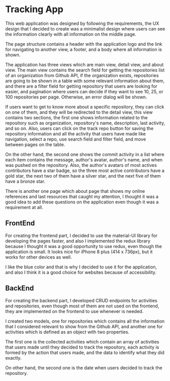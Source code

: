 # Tracking App

This web application was designed by following the requirements, the UX design that I decided to create was a minimalist design where users can see the information clearly with all information on the middle page.

The page structure contains a header with the application logo and the link for navigating to another view, a footer, and a body where all information is shown.

The application has three views which are main view, detail view, and about view. The main view contains the search field for getting the repositories list of an organization from Github API, if the organization exists, repositories are going to be shown in a table with some relevant information about them, and there are a filter field for getting repository that users are looking for easier, and pagination where users can decide if they want to see 10, 25, or 100 repositories per page. Otherwise, an error dialog will be shown.

If users want to get to know more about a specific repository, they can click on one of them, and they will be redirected to the detail view, this view contains two sections, the first one shows information related to the repository such as organization, repository's name, description, last activity, and so on. Also, users can click on the track repo button for saving the repository information and all the activity that users have made like navigation, select a repo, use search field and filter field, and move between pages on the table.

On the other hand, the second one shows the commit activity in a list where each item contains the message, author's avatar, author's name, and when was pushed on the repository. Also, the author's avatars of most actives contributors have a star badge, so the three most active contributors have a gold star, the next two of them have a silver star, and the next five of them have a bronze star.

There is another one page which about page that shows my online references and last resources that caught my attention, I thought it was a good idea to add these questions on the application even though it was a requirement at all.

## FrontEnd

For creating the frontend part, I decided to use the material-UI library for developing the pages faster, and also I implemented the redux library because I thought it was a good opportunity to use redux, even though the application is small. It looks nice for iPhone 8 plus (414 x 736px), but it works for other devices as well.

I like the blue color and that is why I decided to use it for the application, and also I think it is a good choice for websites because of accessibility.

## BackEnd

For creating the backend part, I developed CRUD endpoints for activities and repositories, even though most of them are not used on the frontend, they are implemented on the frontend to use whenever is needed.

I created two models, one for repositories which contains all the information that I considered relevant to show from the Github API, and another one for activities which is defined as an object with two properties.

The first one is the collected activities which contain an array of activities that users made until they decided to track the repository, each activity is formed by the action that users made, and the data to identify what they did exactly.

On other hand, the second one is the date when users decided to track the repository.
